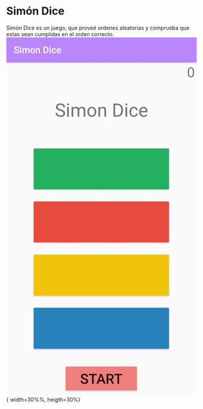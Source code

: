 # Simón Dice
Simón Dice es un juego, que proveé ordenes aleatorias y comprueba que estas sean cumplidas en el orden correcto.
![Imagen de Inicio del Juego](Inicio.jpg "Menú de inicio"){ width=30%%, heigth=30%}